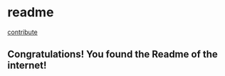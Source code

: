 # readme

[contribute](https://github.com/levindixon/readme)

## Congratulations! You found the Readme of the internet!
